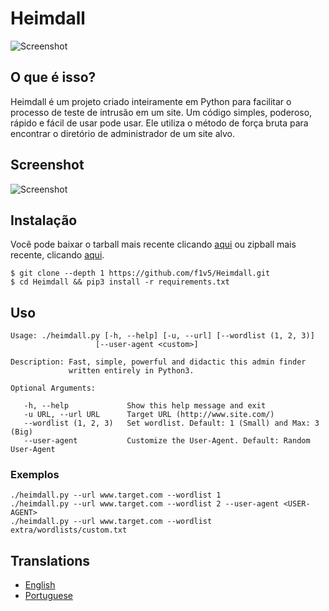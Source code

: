 # Heimdall
![Screenshot](https://raw.githubusercontent.com/f1v5/Heimdall/master/doc/images/heimdall.gif)


## O que é isso?

Heimdall é um projeto criado inteiramente em Python para facilitar o processo de teste de intrusão em um site. Um código simples, poderoso, rápido e fácil de usar pode usar. Ele utiliza o método de força bruta para encontrar o diretório de administrador de um site alvo.

## Screenshot

![Screenshot](https://raw.githubusercontent.com/f1v5/Heimdall/master/doc/images/heimdall_screenshot.png)

## Instalação

Você pode baixar o tarball mais recente clicando [aqui](https://github.com/f1v5/Heimdall/tarball/master) ou zipball mais recente, clicando [aqui](https://github.com/f1v5/Heimdall/zipball/master).

```
$ git clone --depth 1 https://github.com/f1v5/Heimdall.git
$ cd Heimdall && pip3 install -r requirements.txt
```

## Uso

```
Usage: ./heimdall.py [-h, --help] [-u, --url] [--wordlist (1, 2, 3)]
                   [--user-agent <custom>]

Description: Fast, simple, powerful and didactic this admin finder 
             written entirely in Python3.

Optional Arguments:

   -h, --help             Show this help message and exit
   -u URL, --url URL      Target URL (http://www.site.com/)
   --wordlist (1, 2, 3)   Set wordlist. Default: 1 (Small) and Max: 3 (Big)
   --user-agent           Customize the User-Agent. Default: Random User-Agent
```

### Exemplos

```
./heimdall.py --url www.target.com --wordlist 1
./heimdall.py --url www.target.com --wordlist 2 --user-agent <USER-AGENT>
./heimdall.py --url www.target.com --wordlist extra/wordlists/custom.txt
```

## Translations

* [English](https://github.com/f1v5/Heimdall/blob/master/README.md)
* [Portuguese](https://github.com/f1v5/Heimdall/blob/master/doc/translations/README-pt-BR.md)
